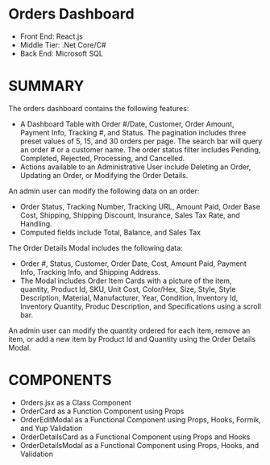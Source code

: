 # Orders Dashboard
- Front End: React.js
- Middle Tier: .Net Core/C#
- Back End: Microsoft SQL

# SUMMARY
The orders dashboard contains the following features:
- A Dashboard Table with Order #/Date, Customer, Order Amount, Payment Info, Tracking #, and Status.  The pagination includes three preset values of 5, 15, and 30 orders per page.  The search bar will query an order # or a customer name.  The order status filter includes Pending, Completed, Rejected, Processing, and Cancelled.
- Actions available to an Administrative User include Deleting an Order, Updating an Order, or Modifying the Order Details.

An admin user can modify the following data on an order:
- Order Status, Tracking Number, Tracking URL, Amount Paid, Order Base Cost, Shipping, Shipping Discount, Insurance, Sales Tax Rate, and Handling.
- Computed fields include Total, Balance, and Sales Tax

The Order Details Modal includes the following data:
- Order #, Status, Customer, Order Date, Cost, Amount Paid, Payment Info, Tracking Info, and Shipping Address.
- The Modal includes Order Item Cards with a picture of the item, quantity, Product Id, SKU, Unit Cost, Color/Hex, Size, Style, Style Description, Material, Manufacturer, Year, Condition, Inventory Id, Inventory Quantity, Produc Description, and Specifications using a scroll bar.

An admin user can modify the quantity ordered for each item, remove an item, or add a new item by Product Id and Quantity using the Order Details Modal.

# COMPONENTS
- Orders.jsx as a Class Component
- OrderCard as a Function Component using Props
- OrderEditModal as a Functional Component using Props, Hooks, Formik, and Yup Validation
- OrderDetailsCard as a Functional Component using Props and Hooks
- OrderDetailsModal as a Functional Component using Props, Hooks, and Validation


